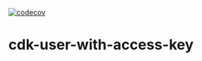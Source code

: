 [![codecov](https://codecov.io/gh/time-loop/cdk-user-with-access-key/branch/master/graph/badge.svg?token=ctDOQ6M3S6)](https://codecov.io/gh/time-loop/cdk-user-with-access-key)

# cdk-user-with-access-key
